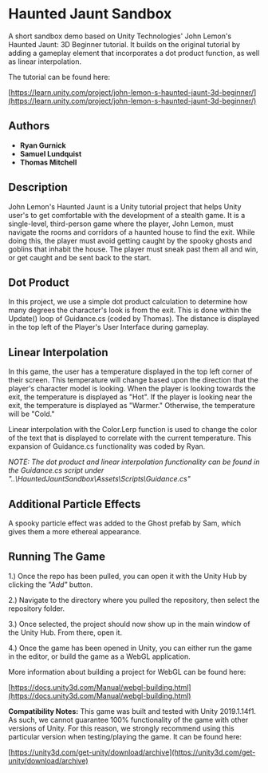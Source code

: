 # Haunted Jaunt Sandbox

A short sandbox demo based on Unity Technologies' John Lemon's Haunted Jaunt: 3D Beginner tutorial. It builds on the original tutorial by adding a gameplay element that incorporates a dot product function, as well as linear interpolation.

The tutorial can be found here: 

[https://learn.unity.com/project/john-lemon-s-haunted-jaunt-3d-beginner/](https://learn.unity.com/project/john-lemon-s-haunted-jaunt-3d-beginner/)

## Authors

- **Ryan Gurnick**
- **Samuel Lundquist**
- **Thomas Mitchell**

## Description

John Lemon's Haunted Jaunt is a Unity tutorial project that helps Unity user's to get comfortable with the development of a stealth game. It is a single-level, third-person game where the player, John Lemon, must navigate the rooms and corridors of a haunted house to find the exit. While doing this, the player must avoid getting caught by the spooky ghosts and goblins that inhabit the house. The player must sneak past them all and win, or get caught and be sent back to the start.

## Dot Product

In this project, we use a simple dot product calculation to determine how many degrees the character's look is from the exit. This is done within the Update() loop of Guidance.cs (coded by Thomas). The distance is displayed in the top left of the Player's User Interface during gameplay. 

## Linear Interpolation

In this game, the user has a temperature displayed in the top left corner of their screen. This temperature will change based upon the direction that the player's character model is looking. When the player is looking towards the exit, the temperature is displayed as "Hot". If the player is looking near the exit, the temperature is displayed as "Warmer." Otherwise, the temperature will be "Cold."

Linear interpolation with the Color.Lerp function is used to change the color of the text that is displayed to correlate with the current temperature. This expansion of Guidance.cs functionality was coded by Ryan.

*NOTE: The dot product and linear interpolation functionality can be found in the Guidance.cs script under "..\HauntedJauntSandbox\Assets\Scripts\Guidance.cs"*

## Additional Particle Effects

A spooky particle effect was added to the Ghost prefab by Sam, which gives them a more ethereal appearance.

## Running The Game

1.) Once the repo has been pulled, you can open it with the Unity Hub by clicking the *"Add"* button. 

2.) Navigate to the directory where you pulled the repository, then select the repository folder. 

3.) Once selected, the project should now show up in the main window of the Unity Hub. From there, open it.

4.) Once the game has been opened in Unity, you can either run the game in the editor, or build the game as a WebGL application.

More information about building a project for WebGL can be found here:

[https://docs.unity3d.com/Manual/webgl-building.html](https://docs.unity3d.com/Manual/webgl-building.html)

**Compatibility Notes:** This game was built and tested with Unity 2019.1.14f1. As such, we cannot guarantee 100% functionality of the game with other versions of Unity. For this reason, we strongly recommend using this particular version when testing/playing the game. It can be found here:

[https://unity3d.com/get-unity/download/archive](https://unity3d.com/get-unity/download/archive)



